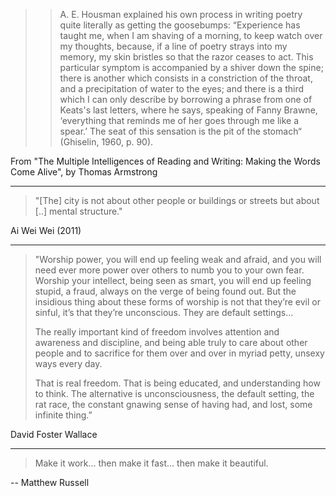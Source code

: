 >> A. E. Housman explained his own process in writing poetry quite literally as getting the goosebumps: “Experience has taught me, when I am shaving of a morning, to keep watch over my thoughts, because, if a line of poetry strays into my memory, my skin bristles so that the razor ceases to act. This particular symptom is accompanied by a shiver down the spine; there is another which consists in a constriction of the throat, and a precipitation of water to the eyes; and there is a third which I can only describe by borrowing a phrase from one of Keats's last letters, where he says, speaking of Fanny Brawne, ‘everything that reminds me of her goes through me like a spear.’ The seat of this sensation is the pit of the stomach“ (Ghiselin, 1960, p. 90).

From "The Multiple Intelligences of Reading and Writing: Making the Words Come Alive", by Thomas Armstrong

---

> "[The] city is not about other people or buildings or streets but about [..] mental structure."

Ai Wei Wei (2011)

---

> "Worship power, you will end up feeling weak and afraid, and you will need ever more power over others to numb you to your own fear. Worship your intellect, being seen as smart, you will end up feeling stupid, a fraud, always on the verge of being found out. But the insidious thing about these forms of worship is not that they’re evil or sinful, it’s that they’re unconscious. They are default settings…
>
> The really important kind of freedom involves attention and awareness and discipline, and being able truly to care about other people and to sacrifice for them over and over in myriad petty, unsexy ways every day.
>
> That is real freedom. That is being educated, and understanding how to think. The alternative is unconsciousness, the default setting, the rat race, the constant gnawing sense of having had, and lost, some infinite thing.”

David Foster Wallace

---

> Make it work... then make it fast... then make it beautiful.

-- Matthew Russell
